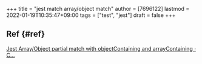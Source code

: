 +++
title = "jest match array/object match"
author = [7696122]
lastmod = 2022-01-19T10:35:47+09:00
tags = ["test", "jest"]
draft = false
+++

## Ref {#ref}

[Jest Array/Object partial match with objectContaining and arrayContaining · C...](https://codewithhugo.com/jest-array-object-match-contain/)
